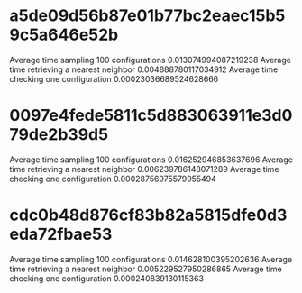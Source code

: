 # a5de09d56b87e01b77bc2eaec15b59c5a646e52b

Average time sampling 100 configurations 0.013074994087219238
Average time retrieving a nearest neighbor 0.004888780117034912
Average time checking one configuration 0.00023036689524628666

# 0097e4fede5811c5d883063911e3d079de2b39d5
Average time sampling 100 configurations 0.016252946853637696
Average time retrieving a nearest neighbor 0.006239786148071289
Average time checking one configuration 0.00028756975579955494

# cdc0b48d876cf83b82a5815dfe0d3eda72fbae53
Average time sampling 100 configurations 0.014628100395202636
Average time retrieving a nearest neighbor 0.005229527950286865
Average time checking one configuration 0.000240839130115363


